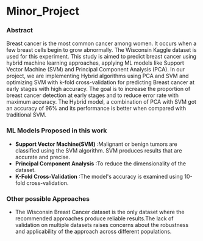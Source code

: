 # Minor_Project

### Abstract
Breast cancer is the most common cancer among women. It occurs when a few breast cells begin to grow abnormally. The Wisconsin Kaggle dataset is used for this experiment. This study is aimed to predict breast cancer using hybrid machine learning approaches, applying ML models like Support Vector Machine (SVM) and Principal Component Analysis (PCA). In our project, we are implementing Hybrid algorithms using PCA and SVM and optimizing SVM with k-fold cross-validation for predicting Breast cancer at early stages with high accuracy. The goal is to increase the proportion of breast cancer detection at early stages and to reduce error rate with maximum accuracy. The Hybrid model, a combination of PCA with SVM got an accuracy of 96% and its performance is better when compared with traditional SVM.
### ML Models Proposed in this work
- **Support Vector Machine(SVM)** :Malignant or benign tumors are classified using the SVM algorithm. SVM produces results that are accurate and precise.
- **Principal Component Analysis** :To reduce the dimensionality of the dataset.
- **K-Fold Cross-Validation** :The model's accuracy is examined using 10-fold cross-validation.

### Other possible Approaches
- The Wisconsin Breast Cancer dataset is the only dataset where the recommended approaches produce reliable results.The lack of validation on multiple datasets raises concerns about the robustness and applicability of the approach across different populations.
   
